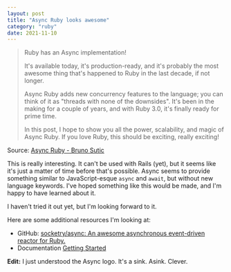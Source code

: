 ```yaml
---
layout: post
title: "Async Ruby looks awesome"
category: "ruby"
date: 2021-11-10
---
```


> Ruby has an Async implementation!
>
> It's available today, it's production-ready, and it's probably the most awesome thing that's happened to Ruby in the last decade, if not longer.
>
> Async Ruby adds new concurrency features to the language; you can think of it as "threads with none of the downsides". It's been in the making for a couple of years, and with Ruby 3.0, it's finally ready for prime time.
>
> In this post, I hope to show you all the power, scalability, and magic of Async Ruby. If you love Ruby, this should be exciting, really exciting!

Source: [Async Ruby - Bruno Sutic](https://brunosutic.com/blog/async-ruby)

This is really interesting.  It can't be used with Rails (yet), but it seems like it's just a matter of time before that's possible.  Async seems to provide something similar to JavaScript-esque `async` and `await`, but without new language keywords.  I've hoped something like this would be made, and I'm happy to have learned about it.

I haven't tried it out yet, but I'm looking forward to it.

Here are some additional resources I'm looking at:

- GitHub: [socketry/async: An awesome asynchronous event-driven reactor for Ruby.](https://github.com/socketry/async)
- Documentation [Getting Started](https://socketry.github.io/async/guides/getting-started/index.html)

**Edit:** I just understood the Async logo.  It's a sink.  Asink.  Clever.
